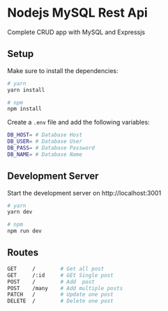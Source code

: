 # Nodejs MySQL Rest Api

Complete CRUD app with MySQL and Expressjs

## Setup

Make sure to install the dependencies:

```bash
# yarn
yarn install

# npm
npm install
```

Create a `.env` file and add the following variables:

```bash
DB_HOST= # Database Host
DB_USER= # Database User
DB_PASS= # Database Password
DB_NAME= # Database Name
```

## Development Server

Start the development server on http://localhost:3001

```bash
# yarn
yarn dev

# npm
npm run dev
```

## Routes

```bash
GET     /        # Get all post
GET     /:id     # GEt Single post
POST    /        # Add  post
POST    /many    # Add multiple posts
PATCH   /        # Update one post
DELETE  /        # Delete one post
```
